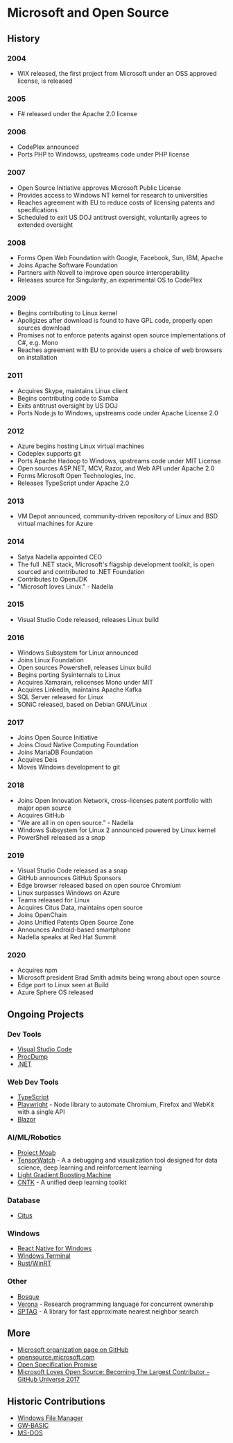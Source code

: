 # Microsoft and Open Source

## History

### 2004

* WiX released, the first project from Microsoft under an OSS approved license, is released

### 2005

* F# released under the Apache 2.0 license

### 2006

* CodePlex announced
* Ports PHP to Windowss, upstreams code under PHP license

### 2007

* Open Source Initiative approves Microsoft Public License
* Provides access to Windows NT kernel for research to universities
* Reaches agreement with EU to reduce costs of licensing patents and specifications
* Scheduled to exit US DOJ antitrust oversight, voluntarily agrees to extended oversight

### 2008

* Forms Open Web Foundation with Google, Facebook, Sun, IBM, Apache
* Joins Apache Software Foundation
* Partners with Novell to improve open source interoperability
* Releases source for Singularity, an experimental OS to CodePlex

### 2009

* Begins contributing to Linux kernel
* Apoligizes after download is found to have GPL code, properly open sources download
* Promises not to enforce patents against open source implementations of C#, e.g. Mono
* Reaches agreement with EU to provide users a choice of web browsers on installation

### 2011

* Acquires Skype, maintains Linux client
* Begins contributing code to Samba
* Exits antitrust oversight by US DOJ
* Ports Node.js to Windows, upstreams code under Apache License 2.0

### 2012

* Azure begins hosting Linux virtual machines
* Codeplex supports git
* Ports Apache Hadoop to Windows, upstreams code under MIT License
* Open sources ASP.NET, MCV, Razor, and Web API under Apache 2.0
* Forms Microsoft Open Technologies, Inc.
* Releases TypeScript under Apache 2.0

### 2013

* VM Depot announced, community-driven repository of Linux and BSD virtual machines for Azure

### 2014

* Satya Nadella appointed CEO
* The full .NET stack, Microsoft's flagship development toolkit, is open sourced and contributed to .NET Foundation
* Contributes to OpenJDK
* "Microsoft loves Linux." - Nadella

### 2015

* Visual Studio Code released, releases Linux build

### 2016

* Windows Subsystem for Linux announced
* Joins Linux Foundation
* Open sources Powershell, releases Linux build
* Begins porting Sysinternals to Linux
* Acquires Xamarain, relicenses Mono under MIT
* Acquires LinkedIn, maintains Apache Kafka
* SQL Server released for Linux
* SONiC released, based on Debian GNU/Linux

### 2017

* Joins Open Source Initiative
* Joins Cloud Native Computing Foundation
* Joins MariaDB Foundation
* Acquires Deis
* Moves Windows development to git

### 2018

* Joins Open Innovation Network, cross-licenses patent portfolio with major open source 
* Acquires GitHub
* "We are all in on open source." - Nadella
* Windows Subsystem for Linux 2 announced powered by Linux kernel
* PowerShell released as a snap

### 2019

* Visual Studio Code released as a snap
* GitHub announces GitHub Sponsors
* Edge browser released based on open source Chromium
* Linux surpasses Windows on Azure
* Teams released for Linux
* Acquires Citus Data, maintains open source
* Joins OpenChain
* Joins Unified Patents Open Source Zone
* Announces Android-based smartphone
* Nadella speaks at Red Hat Summit

### 2020

* Acquires npm
* Microsoft president Brad Smith admits being wrong about open source
* Edge port to Linux seen at Build
* Azure Sphere OS released

## Ongoing Projects

### Dev Tools

* [Visual Studio Code](https://github.com/Microsoft/vscode/)
* [ProcDump](https://github.com/Microsoft/ProcDump-for-Linux)
* [.NET](https://dotnet.microsoft.com/platform/open-source)

### Web Dev Tools

* [TypeScript](https://github.com/microsoft/TypeScript)
* [Playwright](https://github.com/microsoft/playwright) - Node library to automate Chromium, Firefox and WebKit with a single API
* [Blazor](https://github.com/dotnet/blazor)

### AI/ML/Robotics

* [Project Moab](https://github.com/microsoft/moab)
* [TensorWatch](https://github.com/microsoft/tensorwatch) - A a debugging and visualization tool designed for data science, deep learning and reinforcement learning
* [Light Gradient Boosting Machine](https://github.com/Microsoft/LightGBM)
* [CNTK](https://github.com/Microsoft/CNTK) - A unified deep learning toolkit 

### Database

* [Citus](https://github.com/citusdata/citus)

### Windows

* [React Native for Windows](https://github.com/microsoft/react-native-windows)
* [Windows Terminal](https://github.com/microsoft/terminal)
* [Rust/WinRT](https://github.com/microsoft/winrt-rs)

### Other

* [Bosque](https://github.com/microsoft/BosqueLanguage)
* [Verona](https://github.com/microsoft/verona) - Research programming language for concurrent ownership
* [SPTAG](https://github.com/microsoft/SPTAG) - A library for fast approximate nearest neighbor search

## More

* [Microsoft organization page on GitHub](https://github.com/microsoft)
* [opensource.microsoft.com](https://opensource.microsoft.com/)
* [Open Specification Promise](https://docs.microsoft.com/en-us/openspecs/dev_center/ms-devcentlp/1c24c7c8-28b0-4ce1-a47d-95fe1ff504bc)
* [Microsoft Loves Open Source: Becoming The Largest Contributor - GitHub Universe 2017](https://www.youtube.com/watch?v=LXu80xXwFY0)

## Historic Contributions

* [Windows File Manager](https://github.com/microsoft/winfile)
* [GW-BASIC](https://github.com/microsoft/GW-BASIC)
* [MS-DOS](https://github.com/microsoft/ms-dos)